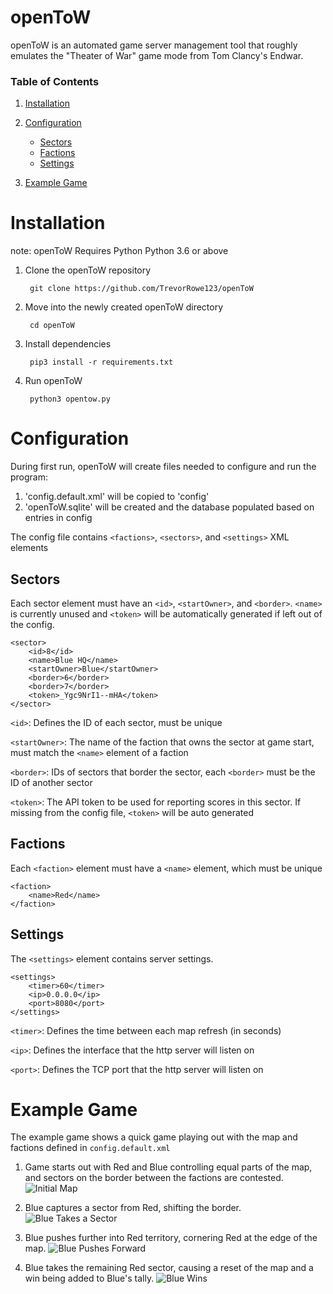 # openToW
openToW is an automated game server management tool that roughly emulates the "Theater of War" game mode from Tom Clancy's Endwar.

### Table of Contents
1. [Installation](#installation)

2. [Configuration](#configuration)
   - [Sectors](#sectors)
   - [Factions](#factions)
   - [Settings](#settings)
 
3. [Example Game](#example-game)

# Installation
note: openToW Requires Python Python 3.6 or above

1. Clone the openToW repository

        git clone https://github.com/TrevorRowe123/openToW
    
2. Move into the newly created openToW directory

        cd openToW
    
3. Install dependencies

        pip3 install -r requirements.txt
    
4. Run openToW

        python3 opentow.py
        
# Configuration
During first run, openToW will create files needed to configure and run the program:

1. 'config.default.xml' will be copied to 'config'
2. 'openToW.sqlite' will be created and the database populated based on entries in config

The config file contains `<factions>`, `<sectors>`, and `<settings>` XML elements

## Sectors
Each sector element must have an `<id>`, `<startOwner>`, and `<border>`.  `<name>` is currently unused and `<token>` will be automatically generated if left out of the config.

    <sector>
        <id>8</id>
        <name>Blue HQ</name>
        <startOwner>Blue</startOwner>
        <border>6</border>
        <border>7</border>
        <token>_Ygc9NrI1--mHA</token>
    </sector>
    
`<id>`: Defines the ID of each sector, must be unique

`<startOwner>`: The name of the faction that owns the sector at game start, must match the `<name>` element of a faction

`<border>`: IDs of sectors that border the sector, each `<border>` must be the ID of another sector

`<token>`: The API token to be used for reporting scores in this sector. If missing from the config file, `<token>` will be auto generated
    
## Factions
Each `<faction>` element must have a `<name>` element, which must be unique

    <faction>
        <name>Red</name>
    </faction>
    
## Settings
The `<settings>` element contains server settings.

    <settings>
        <timer>60</timer>
        <ip>0.0.0.0</ip>
        <port>8080</port>
    </settings>

`<timer>`: Defines the time between each map refresh (in seconds)

`<ip>`: Defines the interface that the http server will listen on

`<port>`: Defines the TCP port that the http server will listen on

# Example Game

The example game shows a quick game playing out with the map and factions defined in `config.default.xml`

1. Game starts out with Red and Blue controlling equal parts of the map, and sectors on the border between the factions are contested.
![Initial Map](https://imgur.com/UyeDCMt.png)
    
2. Blue captures a sector from Red, shifting the border.
![Blue Takes a Sector](https://imgur.com/E0H8ncq.png)

3. Blue pushes further into Red territory, cornering Red at the edge of the map.
![Blue Pushes Forward](https://imgur.com/TJgcJqe.png)

4. Blue takes the remaining Red sector, causing a reset of the map and a win being added to Blue's tally.
![Blue Wins](https://imgur.com/XPV4MYD.png)
